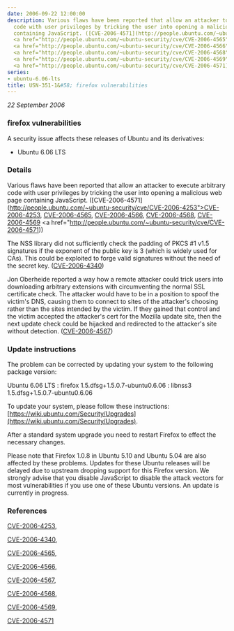 ```yaml
---
date: 2006-09-22 12:00:00
description: Various flaws have been reported that allow an attacker to execute arbitrary
  code with user privileges by tricking the user into opening a malicious web page
  containing JavaScript. ([CVE-2006-4571](http://people.ubuntu.com/~ubuntu-security/cve/CVE-2006-4253">CVE-2006-4253</a>,
  <a href="http://people.ubuntu.com/~ubuntu-security/cve/CVE-2006-4565">CVE-2006-4565</a>,
  <a href="http://people.ubuntu.com/~ubuntu-security/cve/CVE-2006-4566">CVE-2006-4566</a>,
  <a href="http://people.ubuntu.com/~ubuntu-security/cve/CVE-2006-4568">CVE-2006-4568</a>,
  <a href="http://people.ubuntu.com/~ubuntu-security/cve/CVE-2006-4569">CVE-2006-4569</a>
  <a href="http://people.ubuntu.com/~ubuntu-security/cve/CVE-2006-4571))
series:
- ubuntu-6.06-lts
title: USN-351-1&#58; firefox vulnerabilities
---
```


*22 September 2006*

### firefox vulnerabilities

A security issue affects these releases of Ubuntu and its derivatives:

* Ubuntu 6.06 LTS

### Details

Various flaws have been reported that allow an attacker to execute arbitrary code with user privileges by tricking the user into opening a malicious web page containing JavaScript. ([CVE-2006-4571](http://people.ubuntu.com/~ubuntu-security/cve/CVE-2006-4253">CVE-2006-4253</a>, <a href="http://people.ubuntu.com/~ubuntu-security/cve/CVE-2006-4565">CVE-2006-4565</a>, <a href="http://people.ubuntu.com/~ubuntu-security/cve/CVE-2006-4566">CVE-2006-4566</a>, <a href="http://people.ubuntu.com/~ubuntu-security/cve/CVE-2006-4568">CVE-2006-4568</a>, <a href="http://people.ubuntu.com/~ubuntu-security/cve/CVE-2006-4569">CVE-2006-4569</a> <a href="http://people.ubuntu.com/~ubuntu-security/cve/CVE-2006-4571))

The NSS library did not sufficiently check the padding of PKCS #1 v1.5 signatures if the exponent of the public key is 3 (which is widely used for CAs). This could be exploited to forge valid signatures without the need of the secret key. ([CVE-2006-4340](http://people.ubuntu.com/~ubuntu-security/cve/CVE-2006-4340))

Jon Oberheide reported a way how a remote attacker could trick users into downloading arbitrary extensions with circumventing the normal SSL certificate check. The attacker would have to be in a position to spoof the victim&#39;s DNS, causing them to connect to sites of the attacker&#39;s choosing rather than the sites intended by the victim. If they gained that control and the victim accepted the attacker&#39;s cert for the Mozilla update site, then the next update check could be hijacked and redirected to the attacker&#39;s site without detection. ([CVE-2006-4567](http://people.ubuntu.com/~ubuntu-security/cve/CVE-2006-4567))

### Update instructions

The problem can be corrected by updating your system to the following package version:

Ubuntu 6.06 LTS
 : firefox <span>1.5.dfsg+1.5.0.7-ubuntu0.6.06</span>
 : libnss3 <span>1.5.dfsg+1.5.0.7-ubuntu0.6.06</span>

To update your system, please follow these instructions: [https://wiki.ubuntu.com/Security/Upgrades](https://wiki.ubuntu.com/Security/Upgrades).

After a standard system upgrade you need to restart Firefox to effect the necessary changes.

Please note that Firefox 1.0.8 in Ubuntu 5.10 and Ubuntu 5.04 are also affected by these problems. Updates for these Ubuntu releases will be delayed due to upstream dropping support for this Firefox version. We strongly advise that you disable JavaScript to disable the attack vectors for most vulnerabilities if you use one of these Ubuntu versions. An update is currently in progress.

### References

 
 [CVE-2006-4253](http://people.ubuntu.com/~ubuntu-security/cve/CVE-2006-4253), 

 [CVE-2006-4340](http://people.ubuntu.com/~ubuntu-security/cve/CVE-2006-4340), 

 [CVE-2006-4565](http://people.ubuntu.com/~ubuntu-security/cve/CVE-2006-4565), 

 [CVE-2006-4566](http://people.ubuntu.com/~ubuntu-security/cve/CVE-2006-4566), 

 [CVE-2006-4567](http://people.ubuntu.com/~ubuntu-security/cve/CVE-2006-4567), 

 [CVE-2006-4568](http://people.ubuntu.com/~ubuntu-security/cve/CVE-2006-4568), 

 [CVE-2006-4569](http://people.ubuntu.com/~ubuntu-security/cve/CVE-2006-4569), 

 [CVE-2006-4571](http://people.ubuntu.com/~ubuntu-security/cve/CVE-2006-4571)
